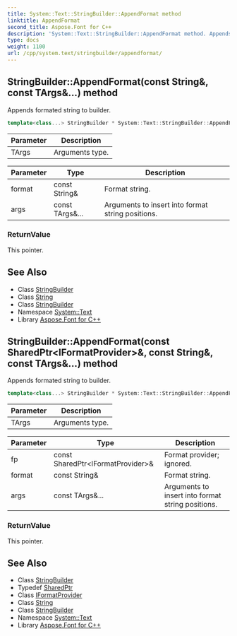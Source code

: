 ```yaml
---
title: System::Text::StringBuilder::AppendFormat method
linktitle: AppendFormat
second_title: Aspose.Font for C++
description: 'System::Text::StringBuilder::AppendFormat method. Appends formated string to builder in C++.'
type: docs
weight: 1100
url: /cpp/system.text/stringbuilder/appendformat/
---
```

## StringBuilder::AppendFormat(const String\&, const TArgs\&...) method


Appends formated string to builder.

```cpp
template<class...> StringBuilder * System::Text::StringBuilder::AppendFormat(const String &format, const TArgs &... args)
```


| Parameter | Description |
| --- | --- |
| TArgs | Arguments type. |

| Parameter | Type | Description |
| --- | --- | --- |
| format | const String\& | Format string. |
| args | const TArgs\&... | Arguments to insert into format string positions. |

### ReturnValue

This pointer.

## See Also

* Class [StringBuilder](../)
* Class [String](../../../system/string/)
* Class [StringBuilder](../)
* Namespace [System::Text](../../)
* Library [Aspose.Font for C++](../../../)
## StringBuilder::AppendFormat(const SharedPtr\<IFormatProvider\>\&, const String\&, const TArgs\&...) method


Appends formated string to builder.

```cpp
template<class...> StringBuilder * System::Text::StringBuilder::AppendFormat(const SharedPtr<IFormatProvider> &fp, const String &format, const TArgs &... args)
```


| Parameter | Description |
| --- | --- |
| TArgs | Arguments type. |

| Parameter | Type | Description |
| --- | --- | --- |
| fp | const SharedPtr\<IFormatProvider\>\& | Format provider; ignored. |
| format | const String\& | Format string. |
| args | const TArgs\&... | Arguments to insert into format string positions. |

### ReturnValue

This pointer.

## See Also

* Class [StringBuilder](../)
* Typedef [SharedPtr](../../../system/sharedptr/)
* Class [IFormatProvider](../../../system/iformatprovider/)
* Class [String](../../../system/string/)
* Class [StringBuilder](../)
* Namespace [System::Text](../../)
* Library [Aspose.Font for C++](../../../)
